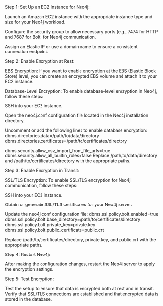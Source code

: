 Step 1: Set Up an EC2 Instance for Neo4j:

Launch an Amazon EC2 instance with the appropriate instance type and size for your Neo4j workload.

Configure the security group to allow necessary ports (e.g., 7474 for HTTP and 7687 for Bolt) for Neo4j communication.

Assign an Elastic IP or use a domain name to ensure a consistent connection endpoint.

Step 2: Enable Encryption at Rest:

EBS Encryption:
If you want to enable encryption at the EBS (Elastic Block Store) level, you can create an encrypted EBS volume and attach it to your EC2 instance.

Database-Level Encryption:
To enable database-level encryption in Neo4j, follow these steps:

SSH into your EC2 instance.

Open the neo4j.conf configuration file located in the Neo4j installation directory.

Uncomment or add the following lines to enable database encryption:
dbms.directories.data=/path/to/data/directory
dbms.directories.certificates=/path/to/certificates/directory

dbms.security.allow_csv_import_from_file_urls=true
dbms.security.allow_all_builtin_roles=false
Replace /path/to/data/directory and /path/to/certificates/directory with the appropriate paths.

Step 3: Enable Encryption in Transit:

SSL/TLS Encryption:
To enable SSL/TLS encryption for Neo4j communication, follow these steps:

SSH into your EC2 instance.

Obtain or generate SSL/TLS certificates for your Neo4j server.

Update the neo4j.conf configuration file:
dbms.ssl.policy.bolt.enabled=true
dbms.ssl.policy.bolt.base_directory=/path/to/certificates/directory
dbms.ssl.policy.bolt.private_key=private.key
dbms.ssl.policy.bolt.public_certificate=public.crt

Replace /path/to/certificates/directory, private.key, and public.crt with the appropriate paths.

Step 4: Restart Neo4j:

After making the configuration changes, restart the Neo4j server to apply the encryption settings.

Step 5: Test Encryption:

Test the setup to ensure that data is encrypted both at rest and in transit. Verify that SSL/TLS connections are established and that encrypted data is stored in the database.

